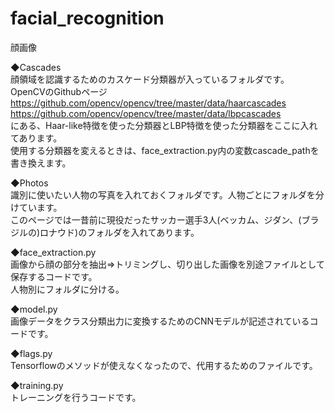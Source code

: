# facial_recognition
顔画像

◆Cascades<br/>
顔領域を認識するためのカスケード分類器が入っているフォルダです。<br/>
OpenCVのGithubページ<br/>
https://github.com/opencv/opencv/tree/master/data/haarcascades<br/>
https://github.com/opencv/opencv/tree/master/data/lbpcascades<br/>
にある、Haar-like特徴を使った分類器とLBP特徴を使った分類器をここに入れてあります。<br/>
使用する分類器を変えるときは、face_extraction.py内の変数cascade_pathを書き換えます。<br/>


◆Photos<br/>
識別に使いたい人物の写真を入れておくフォルダです。人物ごとにフォルダを分けています。<br/>
このページでは一昔前に現役だったサッカー選手3人(ベッカム、ジダン、(ブラジルの)ロナウド)のフォルダを入れてあります。<br/>

◆face_extraction.py<br/>
画像から顔の部分を抽出⇒トリミングし、切り出した画像を別途ファイルとして保存するコードです。<br/>
人物別にフォルダに分ける。<br/>

◆model.py<br/>
画像データをクラス分類出力に変換するためのCNNモデルが記述されているコードです。<br/>
 
◆flags.py<br/>
Tensorflowのメソッドが使えなくなったので、代用するためのファイルです。<br/>

◆training.py<br/>
トレーニングを行うコードです。<br/>
